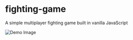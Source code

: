 # fighting-game

A simple multiplayer fighting game built in vanilla JavaScript

![Demo Image](public/images/demo.png")
